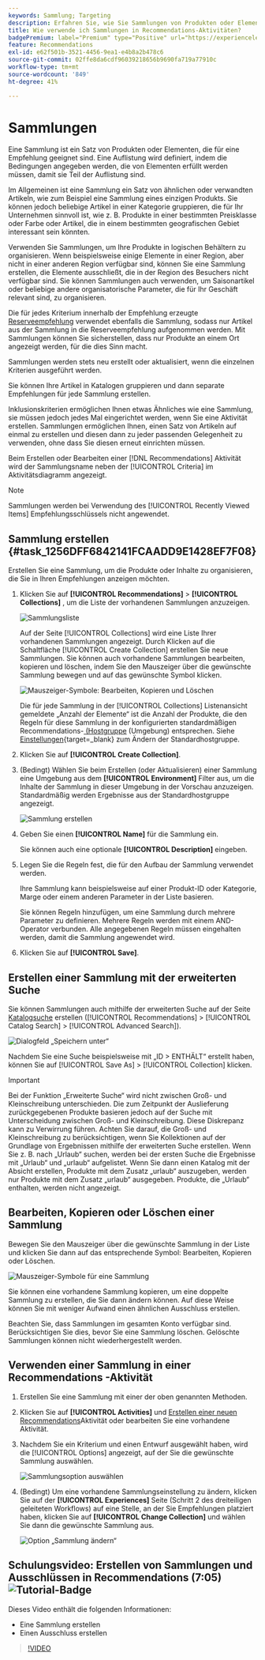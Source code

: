 ```yaml
---
keywords: Sammlung; Targeting
description: Erfahren Sie, wie Sie Sammlungen von Produkten oder Elementen in  [!DNL Target Recommendations] verwenden.
title: Wie verwende ich Sammlungen in Recommendations-Aktivitäten?
badgePremium: label="Premium" type="Positive" url="https://experienceleague.adobe.com/docs/target/using/introduction/intro.html?lang=en#premium newtab=true" tooltip="Hier finden Sie Informationen zum Lieferumfang von Target Premium."
feature: Recommendations
exl-id: e62f501b-3521-4456-9ea1-e4b8a2b478c6
source-git-commit: 02ffe8da6cdf96039218656b9690fa719a77910c
workflow-type: tm+mt
source-wordcount: '849'
ht-degree: 41%

---
```


# Sammlungen

Eine Sammlung ist ein Satz von Produkten oder Elementen, die für eine Empfehlung geeignet sind. Eine Auflistung wird definiert, indem die Bedingungen angegeben werden, die von Elementen erfüllt werden müssen, damit sie Teil der Auflistung sind.

Im Allgemeinen ist eine Sammlung ein Satz von ähnlichen oder verwandten Artikeln, wie zum Beispiel eine Sammlung eines einzigen Produkts. Sie können jedoch beliebige Artikel in einer Kategorie gruppieren, die für Ihr Unternehmen sinnvoll ist, wie z. B. Produkte in einer bestimmten Preisklasse oder Farbe oder Artikel, die in einem bestimmten geografischen Gebiet interessant sein könnten.

Verwenden Sie Sammlungen, um Ihre Produkte in logischen Behältern zu organisieren. Wenn beispielsweise einige Elemente in einer Region, aber nicht in einer anderen Region verfügbar sind, können Sie eine Sammlung erstellen, die Elemente ausschließt, die in der Region des Besuchers nicht verfügbar sind. Sie können Sammlungen auch verwenden, um Saisonartikel oder beliebige andere organisatorische Parameter, die für Ihr Geschäft relevant sind, zu organisieren.

Die für jedes Kriterium innerhalb der Empfehlung erzeugte [Reserveempfehlung](/help/main/c-recommendations/c-algorithms/backup-recs.md) verwendet ebenfalls die Sammlung, sodass nur Artikel aus der Sammlung in die Reserveempfehlung aufgenommen werden. Mit Sammlungen können Sie sicherstellen, dass nur Produkte an einem Ort angezeigt werden, für die dies Sinn macht.

Sammlungen werden stets neu erstellt oder aktualisiert, wenn die einzelnen Kriterien ausgeführt werden.

Sie können Ihre Artikel in Katalogen gruppieren und dann separate Empfehlungen für jede Sammlung erstellen.

Inklusionskriterien ermöglichen Ihnen etwas Ähnliches wie eine Sammlung, sie müssen jedoch jedes Mal eingerichtet werden, wenn Sie eine Aktivität erstellen. Sammlungen ermöglichen Ihnen, einen Satz von Artikeln auf einmal zu erstellen und diesen dann zu jeder passenden Gelegenheit zu verwenden, ohne dass Sie diesen erneut einrichten müssen.

Beim Erstellen oder Bearbeiten einer [!DNL Recommendations] Aktivität wird der Sammlungsname neben der [!UICONTROL Criteria] im Aktivitätsdiagramm angezeigt.

>[!NOTE]
>
>Sammlungen werden bei Verwendung des [!UICONTROL Recently Viewed Items] Empfehlungsschlüssels nicht angewendet.

## Sammlung erstellen {#task_1256DFF6842141FCAADD9E1428EF7F08}

Erstellen Sie eine Sammlung, um die Produkte oder Inhalte zu organisieren, die Sie in Ihren Empfehlungen anzeigen möchten.

1. Klicken Sie auf **[!UICONTROL Recommendations]** > **[!UICONTROL Collections]** , um die Liste der vorhandenen Sammlungen anzuzeigen.

   ![Sammlungsliste](assets/collections_list.png)

   Auf der Seite [!UICONTROL Collections] wird eine Liste Ihrer vorhandenen Sammlungen angezeigt. Durch Klicken auf die Schaltfläche [!UICONTROL Create Collection] erstellen Sie neue Sammlungen. Sie können auch vorhandene Sammlungen bearbeiten, kopieren und löschen, indem Sie den Mauszeiger über die gewünschte Sammlung bewegen und auf das gewünschte Symbol klicken.

   ![Mauszeiger-Symbole: Bearbeiten, Kopieren und Löschen](/help/main/c-recommendations/c-products/assets/hover-icons.png)

   Die für jede Sammlung in der [!UICONTROL Collections] Listenansicht gemeldete „Anzahl der Elemente“ ist die Anzahl der Produkte, die den Regeln für diese Sammlung in der konfigurierten standardmäßigen Recommendations-[ (Hostgruppe](/help/main/administrating-target/hosts.md) (Umgebung) entsprechen. Siehe [Einstellungen](https://experienceleague.adobe.com/docs/target-dev/developer/recommendations.html){target=_blank} zum Ändern der Standardhostgruppe.

1. Klicken Sie auf **[!UICONTROL Create Collection]**.

1. (Bedingt) Wählen Sie beim Erstellen (oder Aktualisieren) einer Sammlung eine Umgebung aus dem **[!UICONTROL Environment]** Filter aus, um die Inhalte der Sammlung in dieser Umgebung in der Vorschau anzuzeigen. Standardmäßig werden Ergebnisse aus der Standardhostgruppe angezeigt.

   ![Sammlung erstellen](/help/main/c-recommendations/c-products/assets/CreateCollection.png)

1. Geben Sie einen **[!UICONTROL Name]** für die Sammlung ein.

   Sie können auch eine optionale **[!UICONTROL Description]** eingeben.

1. Legen Sie die Regeln fest, die für den Aufbau der Sammlung verwendet werden.

   Ihre Sammlung kann beispielsweise auf einer Produkt-ID oder Kategorie, Marge oder einem anderen Parameter in der Liste basieren.

   Sie können Regeln hinzufügen, um eine Sammlung durch mehrere Parameter zu definieren. Mehrere Regeln werden mit einem AND-Operator verbunden. Alle angegebenen Regeln müssen eingehalten werden, damit die Sammlung angewendet wird.

1. Klicken Sie auf **[!UICONTROL Save]**.

## Erstellen einer Sammlung mit der erweiterten Suche

Sie können Sammlungen auch mithilfe der erweiterten Suche auf der Seite [Katalogsuche](/help/main/c-recommendations/c-products/catalog-search.md#save-as) erstellen ([!UICONTROL Recommendations] > [!UICONTROL Catalog Search] > [!UICONTROL Advanced Search]).

![Dialogfeld „Speichern unter“](/help/main/c-recommendations/c-products/assets/save-as.png)

Nachdem Sie eine Suche beispielsweise mit „ID > ENTHÄLT“ erstellt haben, können Sie auf [!UICONTROL Save As] > [!UICONTROL Collection] klicken.

>[!IMPORTANT]
>
>Bei der Funktion „Erweiterte Suche“ wird nicht zwischen Groß- und Kleinschreibung unterschieden. Die zum Zeitpunkt der Auslieferung zurückgegebenen Produkte basieren jedoch auf der Suche mit Unterscheidung zwischen Groß- und Kleinschreibung. Diese Diskrepanz kann zu Verwirrung führen. Achten Sie darauf, die Groß- und Kleinschreibung zu berücksichtigen, wenn Sie Kollektionen auf der Grundlage von Ergebnissen mithilfe der erweiterten Suche erstellen. Wenn Sie z. B. nach „Urlaub“ suchen, werden bei der ersten Suche die Ergebnisse mit „Urlaub“ und „urlaub“ aufgelistet. Wenn Sie dann einen Katalog mit der Absicht erstellen, Produkte mit dem Zusatz „urlaub“ auszugeben, werden nur Produkte mit dem Zusatz „urlaub“ ausgegeben. Produkte, die „Urlaub“ enthalten, werden nicht angezeigt.

## Bearbeiten, Kopieren oder Löschen einer Sammlung

Bewegen Sie den Mauszeiger über die gewünschte Sammlung in der Liste und klicken Sie dann auf das entsprechende Symbol: Bearbeiten, Kopieren oder Löschen.

![Mauszeiger-Symbole für eine Sammlung](/help/main/c-recommendations/c-products/assets/hover-collections.png)

Sie können eine vorhandene Sammlung kopieren, um eine doppelte Sammlung zu erstellen, die Sie dann ändern können. Auf diese Weise können Sie mit weniger Aufwand einen ähnlichen Ausschluss erstellen.

Beachten Sie, dass Sammlungen im gesamten Konto verfügbar sind. Berücksichtigen Sie dies, bevor Sie eine Sammlung löschen. Gelöschte Sammlungen können nicht wiederhergestellt werden.

## Verwenden einer Sammlung in einer Recommendations -Aktivität

1. Erstellen Sie eine Sammlung mit einer der oben genannten Methoden.

1. Klicken Sie auf **[!UICONTROL Activities]** und [Erstellen einer neuen Recommendations](/help/main/c-recommendations/t-create-recs-activity/create-recs-activity.md)Aktivität oder bearbeiten Sie eine vorhandene Aktivität.

1. Nachdem Sie ein Kriterium und einen Entwurf ausgewählt haben, wird die [!UICONTROL Options] angezeigt, auf der Sie die gewünschte Sammlung auswählen.

   ![Sammlungsoption auswählen](/help/main/c-recommendations/c-products/assets/choose-collection.png)

1. (Bedingt) Um eine vorhandene Sammlungseinstellung zu ändern, klicken Sie auf der **[!UICONTROL Experiences]** Seite (Schritt 2 des dreiteiligen geleiteten Workflows) auf eine Stelle, an der Sie Empfehlungen platziert haben, klicken Sie auf **[!UICONTROL Change Collection]** und wählen Sie dann die gewünschte Sammlung aus.

   ![Option „Sammlung ändern“](/help/main/c-recommendations/c-products/assets/change-collection.png)

## Schulungsvideo: Erstellen von Sammlungen und Ausschlüssen in Recommendations (7:05) ![Tutorial-Badge](/help/main/assets/tutorial.png)

Dieses Video enthält die folgenden Informationen:

* Eine Sammlung erstellen
* Einen Ausschluss erstellen

>[!VIDEO](https://video.tv.adobe.com/v/27689)
